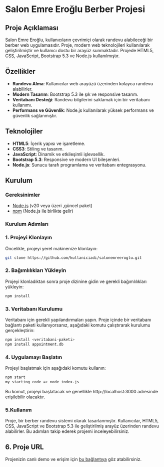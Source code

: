 # Salon Emre Eroğlu Berber Projesi

## Proje Açıklaması

Salon Emre Eroğlu, kullanıcıların çevrimiçi olarak randevu alabileceği bir berber web uygulamasıdır. Proje, modern web teknolojileri kullanılarak geliştirilmiştir ve kullanıcı dostu bir arayüz sunmaktadır. Projede HTML5, CSS, JavaScript, Bootstrap 5.3 ve Node.js kullanılmıştır.

## Özellikler

- **Randevu Alma**: Kullanıcılar web arayüzü üzerinden kolayca randevu alabilirler.
- **Modern Tasarım**: Bootstrap 5.3 ile şık ve responsive tasarım.
- **Veritabanı Desteği**: Randevu bilgilerini saklamak için bir veritabanı kullanımı.
- **Performans ve Güvenlik**: Node.js kullanılarak yüksek performans ve güvenlik sağlanmıştır.

## Teknolojiler

- **HTML5**: İçerik yapısı ve işaretleme.
- **CSS3**: Stiling ve tasarım.
- **JavaScript**: Dinamik ve etkileşimli işlevsellik.
- **Bootstrap 5.3**: Responsive ve modern UI bileşenleri.
- **Node.js**: Sunucu tarafı programlama ve veritabanı entegrasyonu.

## Kurulum

### Gereksinimler

- [Node.js](https://nodejs.org/) (v20 veya üzeri ,güncel paket)
- [npm](https://www.npmjs.com/) (Node.js ile birlikte gelir)

### Kurulum Adımları

### 1. Projeyi Klonlayın

Öncelikle, projeyi yerel makinenize klonlayın:

```bash
git clone https://github.com/kullaniciadi/salonemreeroglu.git
```
### 2. Bağımlılıkları Yükleyin
Projeyi klonladıktan sonra proje dizinine gidin ve gerekli bağımlılıkları yükleyin:
```bash
npm install
```
### 3. Veritabanı Kurulumu
Veritabanı için gerekli yapılandırmaları yapın. Proje içinde bir veritabanı bağlantı paketi kullanıyorsanız, aşağıdaki komutu çalıştırarak kurulumu gerçekleştirin:
```bash
npm install <veritabani-paketi>
npm install appointment.db
```
### 4. Uygulamayı Başlatın
Projeyi başlatmak için aşağıdaki komutu kullanın:
```bash
npm start
my starting code => node index.js
```
Bu komut, projeyi başlatacak ve genellikle http://localhost:3000 adresinde erişilebilir olacaktır.

### 5.Kullanım
Proje, bir berber randevu sistemi olarak tasarlanmıştır. Kullanıcılar, HTML5, CSS, JavaScript ve Bootstrap 5.3 ile geliştirilmiş arayüz üzerinden randevu alabilirler.
Bu adımları takip ederek projemi inceleyebilirsiniz.

## 6. Proje URL

Projenizin canlı demo ve erişim için [bu bağlantıya](https://salonemreeroglu.onrender.com/) göz atabilirsiniz.



      
